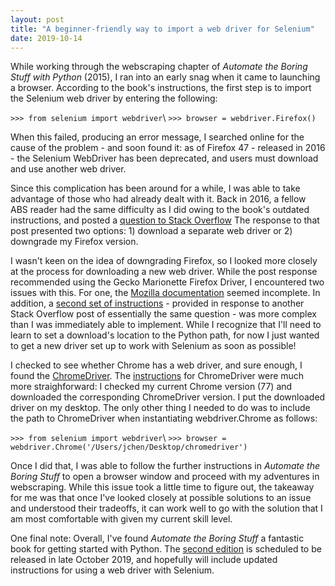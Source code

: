 ```yaml
---
layout: post
title: "A beginner-friendly way to import a web driver for Selenium"
date: 2019-10-14
---
```


While working through the webscraping chapter of *Automate the Boring Stuff with Python* (2015), I ran into an early snag when it came to launching a browser. According to the book's instructions, the first step is to import the Selenium web driver by entering the following:

`>>> from selenium import webdriver`\\
`>>> browser = webdriver.Firefox()`

When this failed, producing an error message, I searched online for the cause of the problem - and soon found it: as of Firefox 47 - released in 2016 - the Selenium WebDriver has been deprecated, and users must download and use another web driver. 

Since this complication has been around for a while, I was able to take advantage of those who had already dealt with it. Back in 2016, a fellow ABS reader had the same difficulty as I did owing to the book's outdated instructions, and posted a [question to Stack Overflow](https://stackoverflow.com/questions/37966050/automate-the-boring-stuff-with-python-outdated-instructions-for-launching-seleni) The response to that post presented two options: 1) download a separate web driver or 2) downgrade my Firefox version. 

I wasn't keen on the idea of downgrading Firefox, so I looked more closely at the process for downloading a new web driver. While the post response recommended using the Gecko Marionette Firefox Driver, I encountered two issues with this. For one, the [Mozilla documentation](https://developer.mozilla.org/en-US/docs/Web/WebDriver) seemed incomplete. In addition, a [second set of instructions](https://stackoverflow.com/questions/37761668/cant-open-browser-with-selenium-after-firefox-update) - provided in response to another Stack Overflow post of essentially the same question - was more complex than I was immediately able to implement. While I recognize that I'll need to learn to set a download's location to the Python path, for now I just wanted to get a new driver set up to work with Selenium as soon as possible!

I checked to see whether Chrome has a web driver, and sure enough, I found the [ChromeDriver](https://sites.google.com/a/chromium.org/chromedriver/). The [instructions](https://sites.google.com/a/chromium.org/chromedriver/getting-started) for ChromeDriver were much more straighforward: I checked my current Chrome version (77) and downloaded the corresponding ChromeDriver version. I put the downloaded driver on my desktop. The only other thing I needed to do was to include the path to ChromeDriver when instantiating webdriver.Chrome as follows:

`>>> from selenium import webdriver`\\
`>>> browser = webdriver.Chrome('/Users/jchen/Desktop/chromedriver')`

Once I did that, I was able to follow the further instructions in *Automate the Boring Stuff* to open a browser window and proceed with my adventures in webscraping. While this issue took a little time to figure out, the takeaway for me was that once I've looked closely at possible solutions to an issue and understood their tradeoffs, it can work well to go with the solution that I am most comfortable with given my current skill level. 

One final note: Overall, I've found *Automate the Boring Stuff* a fantastic book for getting started with Python. The [second edition](https://automatetheboringstuff.com) is scheduled to be released in late October 2019, and hopefully will include updated instructions for using a web driver with Selenium. 

